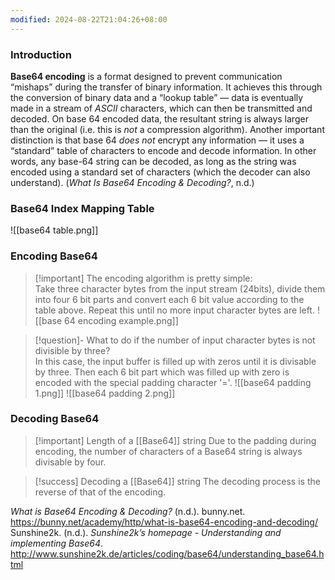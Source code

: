 ```yaml
---
modified: 2024-08-22T21:04:26+08:00
---
```

### Introduction 
**Base64 encoding** is a format designed to prevent communication “mishaps” during the transfer of binary information. It achieves this through the conversion of binary data and a “lookup table” — data is eventually made in a stream of _ASCII_ characters, which can then be transmitted and decoded. On base 64 encoded data, the resultant string is always larger than the original (i.e. this is _not_ a compression algorithm). Another important distinction is that base 64 _does not_ encrypt any information — it uses a “standard” table of characters to encode and decode information. In other words, any base-64 string can be decoded, as long as the string was encoded using a standard set of characters (which the decoder can also understand). (_What Is Base64 Encoding & Decoding?_, n.d.)

### Base64 Index Mapping Table

![[base64 table.png]]

### Encoding Base64

>[!important] The encoding algorithm is pretty simple:  
>Take three character bytes from the input stream (24bits), divide them into four 6 bit parts and convert each 6 bit value according to the table above. Repeat this until no more input character bytes are left.
![[base 64 encoding example.png]]

>[!question]- What to do if the number of input character bytes is not divisible by three?  
>In this case, the input buffer is filled up with zeros until it is divisable by three. Then each 6 bit part which was filled up with zero is encoded with the special padding character '='.
>![[base64 padding 1.png]] 
>![[base64 padding 2.png]]

### Decoding Base64

>[!important] Length of a [[Base64]] string
>Due to the padding during encoding, the number of characters of a Base64 string is always divisable by four. 

>[!success] Decoding a [[Base64]] string
>The decoding process is the reverse of that of the encoding.


_What is Base64 Encoding & Decoding?_ (n.d.). bunny.net. https://bunny.net/academy/http/what-is-base64-encoding-and-decoding/
Sunshine2k. (n.d.). _Sunshine2k’s homepage - Understanding and implementing Base64_. http://www.sunshine2k.de/articles/coding/base64/understanding_base64.html